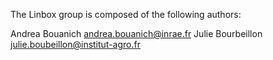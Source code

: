 The Linbox group is composed of the following authors:

Andrea Bouanich <andrea.bouanich@inrae.fr>
Julie Bourbeillon <julie.boubeillon@institut-agro.fr>